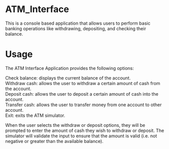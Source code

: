 # ATM_Interface

This is a console based application that allows users to perform basic banking operations like withdrawing, depositing, and checking their balance.

# Usage

The ATM Interface Application provides the following options:

Check balance: displays the current balance of the account.<br>
Withdraw cash: allows the user to withdraw a certain amount of cash from the account.<br>
Deposit cash: allows the user to deposit a certain amount of cash into the account.<br>
Transfer cash: allows the user to transfer money from one account to other account.<br>
Exit: exits the ATM simulator.<br>

When the user selects the withdraw or deposit options, they will be prompted to enter the amount of cash they wish to withdraw or deposit. The simulator will validate the input to ensure that the amount is valid (i.e. not negative or greater than the available balance).
